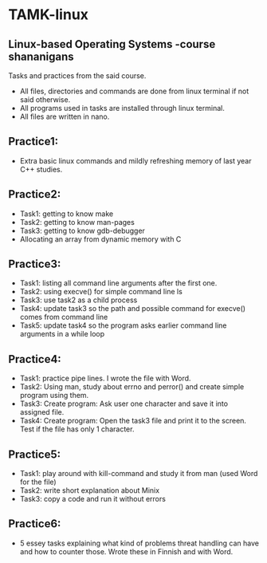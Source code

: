 # TAMK-linux
Linux-based Operating Systems -course shananigans
-------------------------------------------------

Tasks and practices from the said course.
- All files, directories and commands are done from linux terminal if not said otherwise.
- All programs used in tasks are installed through linux terminal.
- All files are written in nano.

Practice1:
----------
- Extra basic linux commands and mildly refreshing memory of last year C++ studies.

Practice2:
----------
- Task1: getting to know make
- Task2: getting to know man-pages
- Task3: getting to know gdb-debugger
- Allocating an array from dynamic memory with C

Practice3:
----------
- Task1: listing all command line arguments after the first one.
- Task2: using execve() for simple command line ls
- Task3: use task2 as a child process
- Task4: update task3 so the path and possible command for execve() comes from command line 
- Task5: update task4 so the program asks earlier command line arguments in a while loop

Practice4:
----------
- Task1: practice pipe lines. I wrote the file with Word.
- Task2: Using man, study about errno and perror() and create simple program using them.
- Task3: Create program: Ask user one character and save it into assigned file.
- Task4: Create program: Open the task3 file and print it to the screen. Test if the file has only 1 character.

Practice5:
----------
- Task1: play around with kill-command and study it from man (used Word for the file)
- Task2: write short explanation about Minix
- Task3: copy a code and run it without errors

Practice6:
----------
- 5 essey tasks explaining what kind of problems threat handling can have and how to counter those. Wrote these in Finnish and with Word.
